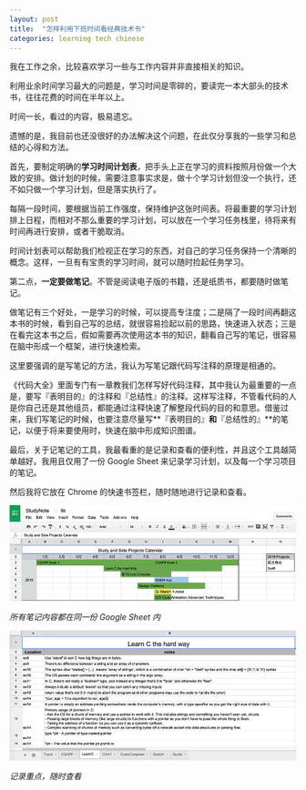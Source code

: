 ```yaml
---
layout: post
title:  "怎样利用下班时间看经典技术书"
categories: learning tech chinese
---
```


我在工作之余，比较喜欢学习一些与工作内容并非直接相关的知识。

利用业余时间学习最大的问题是，学习时间是零碎的，要读完一本大部头的技术书，往往花费的时间在半年以上。

时间一长，看过的内容，极易遗忘。

遗憾的是，我目前也还没很好的办法解决这个问题，在此仅分享我的一些学习和总结的心得和方法。

首先，要制定明确的**学习时间计划表**，把手头上正在学习的资料按照月份做一个大致的安排。做计划的时候，需要注意事实求是，做十个学习计划但没一个执行，还不如只做一个学习计划，但是落实执行了。

每隔一段时间，要根据当前工作强度，保持维护这张时间表。将最重要的学习计划排上日程，而相对不那么重要的学习计划，可以放在一个学习任务栈里，待将来有时间再进行安排，或者干脆取消。

时间计划表可以帮助我们检视正在学习的东西，对自己的学习任务保持一个清晰的概念。这样，一旦有有宝贵的学习时间，就可以随时捡起任务学习。

第二点，**一定要做笔记**。不管是阅读电子版的书籍，还是纸质书，都要随时做笔记。

做笔记有三个好处，一是学习的时候，可以提高专注度；二是隔了一段时间再翻这本书的时候，看到自己写的总结，就很容易捡起以前的思路，快速进入状态；三是在看完这本书之后，假如需要再次使用这本书的知识，翻看自己写的笔记，很容易在脑中形成一个框架，进行快速检索。

这里要强调的是写笔记的方法，我认为写笔记跟代码写注释的原理是相通的。

《代码大全》里面专门有一章教我们怎样写好代码注释，其中我认为最重要的一点是，要写『表明目的』的注释和『总结性』的注释。这样写注释，不管看代码的人是你自己还是其他组员，都能通过注释快速了解整段代码的目的和意思。借鉴过来，我们写笔记的时候，也要注意尽量写**『表明目的』**和**『总结性的』**的笔记，以便于将来要使用时，快速在脑中形成知识图谱。

最后，关于记笔记的工具，我最看重的是记录和查看的便利性，并且这个工具越简单越好。我用且仅用了一份 Google Sheet 来记录学习计划，以及每一个学习项目的笔记。

然后我将它放在 Chrome 的快速书签栏，随时随地进行记录和查看。

![Study Plan](/images/blog/study-plan.png)

*所有笔记内容都在同一份 Google Sheet 内*

![A Note on Google Sheet](/images/blog/note-demo.png)

*记录重点，随时查看*
